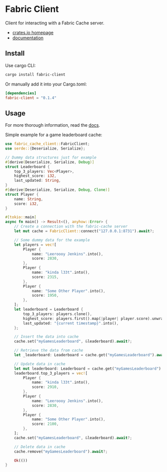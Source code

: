# Fabric Client

Client for interacting with a Fabric Cache server.

- [crates.io homepage](https://crates.io/crates/fabric-cache-client)
- [documentation](https://docs.rs/fabric-cache-client/latest/fabric_cache_client/)

Install
---

Use cargo CLI:
```bash
cargo install fabric-client
```

Or manually add it into your Cargo.toml:
```toml
[dependencies]
fabric-client = "0.1.4"
```

Usage
---
For more thorough information, read the [docs](https://docs.rs/fabric-cache-client/latest/fabric_cache_client/).

Simple example for a game leaderboard cache:
```rust
use fabric_cache_client::FabricClient;
use serde::{Deserialize, Serialize};

// Dummy data structures just for example
#[derive(Deserialize, Serialize, Debug)]
struct Leaderboard {
    top_3_players: Vec<Player>,
    highest_score: i32,
    last_updated: String,
}
#[derive(Deserialize, Serialize, Debug, Clone)]
struct Player {
    name: String,
    score: i32,
}

#[tokio::main]
async fn main() -> Result<(), anyhow::Error> {
    // Create a connection with the fabric-cache server
    let mut cache = FabricClient::connect("127.0.0.1:8731").await?;

    // Some dummy data for the example
    let players = vec![
        Player {
            name: "Leeroooy Jenkins".into(),
            score: 2830,
        },
        Player {
            name: "kinda l33t".into(),
            score: 2315,
        },
        Player {
            name: "Some Other Player".into(),
            score: 1950,
        },
    ];
    let leaderboard = Leaderboard {
        top_3_players: players.clone(),
        highest_score: players.first().map(|player| player.score).unwrap_or(0),
        last_updated: "{current timestamp}".into(),
    };

    // Insert the data into cache
    cache.set("myGamesLeaderboard", &leaderboard).await?;

    // Retrieve the data from cache
    let _leaderboard: Leaderboard = cache.get("myGamesLeaderboard").await?;

    // Update data in cache
    let mut leaderboard: Leaderboard = cache.get("myGamesLeaderboard").await?;
    leaderboard.top_3_players = vec![
        Player {
            name: "kinda l33t".into(),
            score: 2910,
        },
        Player {
            name: "Leeroooy Jenkins".into(),
            score: 2830,
        },
        Player {
            name: "Some Other Player".into(),
            score: 2100,
        },
    ];
    cache.set("myGamesLeaderboard", &leaderboard).await?;

    // Delete data in cache
    cache.remove("myGamesLeaderboard").await?;

    Ok(())
}
```
